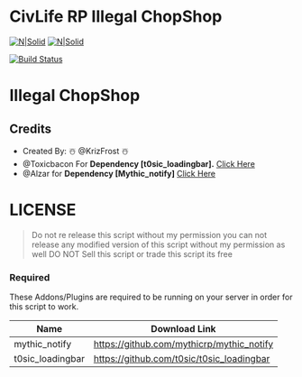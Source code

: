 # CivLife RP Illegal ChopShop

[![N|Solid](https://i.imgur.com/kChw9D7.png)](https://discord.gg/HNcGftj)
[![N|Solid](https://i.imgur.com/agZegpm.png)](https://discord.gg/HNcGftj)

[![Build Status](https://travis-ci.org/joemccann/dillinger.svg?branch=master)]()
# Illegal ChopShop
## Credits
- Created By: ☃️ @KrizFrost ☃️
- @Toxicbacon  For **Dependency [t0sic_loadingbar].**  [Click Here](https://github.com/t0sic/t0sic_loadingbar)
- @Alzar for **Dependency [Mythic_notify]** [Click Here](https://github.com/mythicrp/mythic_notify)

# LICENSE

> Do not re release this script
> without my permission you can
> not release any modified version
> of this script without my permission as well
> DO NOT Sell this script or trade this script its free
### Required
These Addons/Plugins are required to be running on your server in order for this script to work.

| Name | Download Link |
| ------ | ------ |
| mythic_notify | https://github.com/mythicrp/mythic_notify |
| t0sic_loadingbar | https://github.com/t0sic/t0sic_loadingbar |